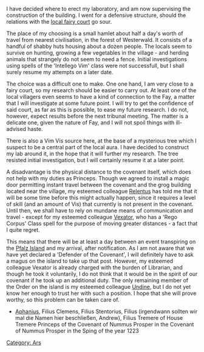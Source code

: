 I have decided where to erect my laboratory, and am now supervising the
construction of the building. I went for a defensive structure, should
the relations with the [local fairy
court](Court_of_Bright_Winter "wikilink") go sour.

The place of my choosing is a small hamlet about half a day's worth of
travel from nearest civilisation, in the forest of Westerwald. It
consists of a handful of shabby huts housing about a dozen people. The
locals seem to survive on hunting, growing a few vegetables in the
village - and herding animals that strangely do not seem to need a
fence. Initial investigations using spells of the 'Intellego Vim' class
were not successfull, but I shall surely resume my attempts on a later
date.

The choice was a difficult one to make. One one hand, I am very close to
a fairy court, so my research should be easier to carry out. At least
one of the local villagers even seems to have a kind of connection to
the Fay, a matter that I will investigate at some future point. I will
try to get the confidence of said court, as far as this is possible, to
ease my future research. I do not, however, expect results before the
next tribunal meeting. The matter is a delicate one, given the nature of
Fay, and I will not spoil things with ill-advised haste.

There is also a Vim Vis source here, at the base of a mysterious tree
which I suspect to be a central part of the local aura. I have decided
to construct my lab around it, in the hope that it will further my
research. The tree resisted initial investigation, but I will certainly
resume it at a later point.

A disadvantage is the physical distance to the covenant itself, which
does not help with my duties as Princeps. Though we agreed to install a
magic door permitting instant travel between the covenant and the grog
building located near the village, my esteemed colleague
[Relentus](Relentus "wikilink") has told me that it will be some time
before this might actually happen, since it requires a level of skill
(and an amount of Vis) that currently is not present in the covenant.
Until then, we shall have to rely on mundane means of communication and
travel - except for my esteemed colleague [Vexator](Vexator "wikilink"),
who has a 'Rego Corpus' Class spell for the purpose of moving greater
distances - a fact that I quite regret.

This means that there will be at least a day between an event
transpiring on the [Pfalz Island](Pfalz_Island "wikilink") and my
arrival, after notification. As I am not aware that we have yet declared
a 'Defender of the Covenant', I will definitely have to ask a magus on
the island to take up that post. However, my esteemed colleague Vexator
is already charged with the burden of Librarian, and though he took it
voluntarily, I do not think that it would be in the spirit of our
covenant if he took up an additional duty. The only remaining member of
the Order on the island is my esteemed colleague
[Undine](Undine "wikilink"), but I do not yet know her enough to trust
her with such a position. I hope that she will prove worthy, so this
problem can be taken care of.

  -
    [Aphanius](Aphanius "wikilink"), Filius Clemens, Filius Stentorius,
    Filius (irgendwann sollten wir mal die Namen hier beschließen,
    Andrew), Filius Tremere of House Tremere
    Princeps of the Covenant of Nummus Prosper
    in the Covenant of Nummus Prosper
    in the Sping of the year 1223

[Category: Ars](Category:_Ars "wikilink")